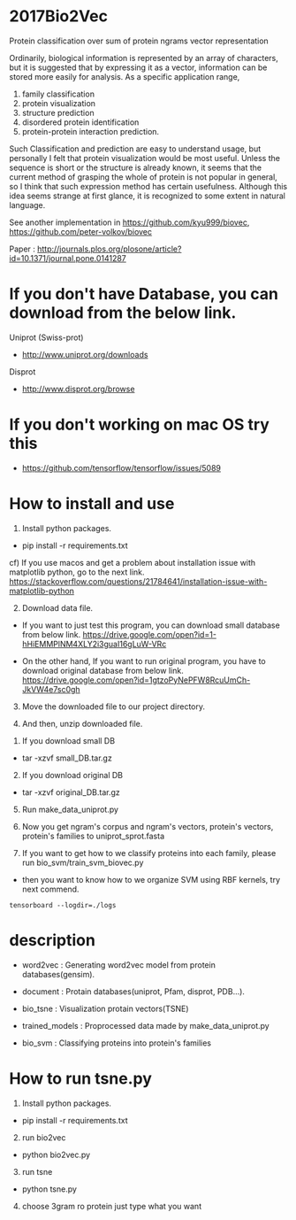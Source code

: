 # 2017Bio2Vec
Protein classification over sum of protein ngrams vector representation

Ordinarily, biological information is represented by an array of characters, but it is suggested that by expressing it as a vector, information can be stored more easily for analysis. As a specific application range,

1. family classification
2. protein visualization
3. structure prediction
4. disordered protein identification
5. protein-protein interaction prediction.

Such Classification and prediction are easy to understand usage, but personally I felt that protein visualization would be most useful. Unless the sequence is short or the structure is already known, it seems that the current method of grasping the whole of protein is not popular in general, so I think that such expression method has certain usefulness. Although this idea seems strange at first glance, it is recognized to some extent in natural language.

See another implementation in https://github.com/kyu999/biovec, https://github.com/peter-volkov/biovec

Paper : http://journals.plos.org/plosone/article?id=10.1371/journal.pone.0141287

If you don't have Database, you can download from the below link.
=================================================================

Uniprot (Swiss-prot)
 - http://www.uniprot.org/downloads

Disprot
 - http://www.disprot.org/browse

If you don't working on mac OS try this
=================================================================
 - https://github.com/tensorflow/tensorflow/issues/5089


How to install and use
=================================================================
1. Install python packages.
  - pip install -r requirements.txt

  cf) If you use macos and get a problem about installation issue with matplotlib python, go to the next link.
     https://stackoverflow.com/questions/21784641/installation-issue-with-matplotlib-python

2. Download data file.
  - If you want to just test this program, you can download small database from below link.
      https://drive.google.com/open?id=1-hHiEMMPlNM4XLY2i3guaI16gLuW-VRc

  - On the other hand, If you want to run original program, you have to download original database from below link.
       https://drive.google.com/open?id=1gtzoPyNePFW8RcuUmCh-JkVW4e7sc0gh

3. Move the downloaded file to our project directory.

4. And then, unzip downloaded file.
  1) If you download small DB
  - tar -xzvf small_DB.tar.gz

  2) If you download original DB
  - tar -xzvf original_DB.tar.gz

5. Run make_data_uniprot.py

6. Now you get ngram's corpus and ngram's vectors, protein's vectors, protein's families to uniprot_sprot.fasta

7. If you want to get how to we classify proteins into each family, please run bio_svm/train_svm_biovec.py
  - then you want to know how to we organize SVM using RBF kernels, try next commend.
   ```  
   tensorboard --logdir=./logs
   ```

description 
=================================================================
  - word2vec : Generating word2vec model from protein databases(gensim).

  - document : Protain databases(uniprot, Pfam, disprot, PDB...).

  - bio_tsne : Visualization protain vectors(TSNE)

  - trained_models : Proprocessed data made by make_data_uniprot.py

  - bio_svm : Classifying proteins into protein's families


How to run tsne.py
=================================================================

1. Install python packages.
  - pip install -r requirements.txt

2. run bio2vec
  - python bio2vec.py

3. run tsne
  - python tsne.py

4. choose 3gram ro protein
   just type what you want
